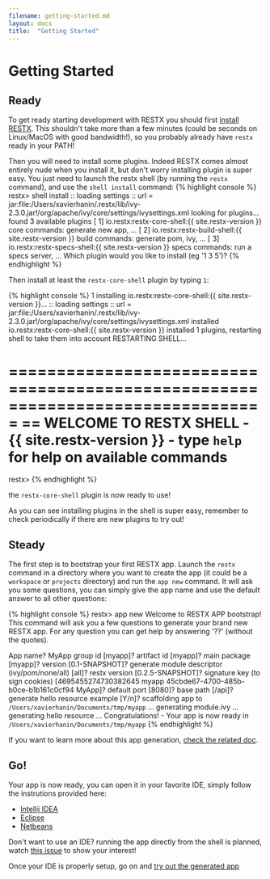 ```yaml
---
filename: getting-started.md
layout: docs
title:  "Getting Started"
---
```

# Getting Started

## Ready

To get ready starting development with RESTX you should first [install RESTX](install.html). This shouldn't take more than a few minutes (could be seconds on Linux/MacOS with good bandwidth!), so you probably already have `restx` ready in your PATH!

Then you will need to install some plugins. Indeed RESTX comes almost entirely nude when you install it, but don't worry installing plugin is super easy. You just need to launch the restx shell (by running the `restx` command), and use the `shell install` command:
{% highlight console %}
restx> shell install
:: loading settings :: url = jar:file:/Users/xavierhanin/.restx/lib/ivy-2.3.0.jar!/org/apache/ivy/core/settings/ivysettings.xml
looking for plugins...
found 3 available plugins
 [  1] io.restx:restx-core-shell:{{ site.restx-version }}
        core commands: generate new app, ...
 [  2] io.restx:restx-build-shell:{{ site.restx-version }}
        build commands: generate pom, ivy, ...
 [  3] io.restx:restx-specs-shell:{{ site.restx-version }}
        specs commands: run a specs server, ...
Which plugin would you like to install (eg '1 3 5')?
{% endhighlight %}

Then install at least the `restx-core-shell` plugin by typing `1`:

{% highlight console %}
1
installing io.restx:restx-core-shell:{{ site.restx-version }}...
:: loading settings :: url = jar:file:/Users/xavierhanin/.restx/lib/ivy-2.3.0.jar!/org/apache/ivy/core/settings/ivysettings.xml
installed io.restx:restx-core-shell:{{ site.restx-version }}
installed 1 plugins, restarting shell to take them into account
RESTARTING SHELL...

===============================================================================
== WELCOME TO RESTX SHELL - {{ site.restx-version }} - type `help` for help on available commands
===============================================================================
restx>
{% endhighlight %}

the `restx-core-shell` plugin is now ready to use! 

<div class="note">
	<p>As you can see installing plugins in the shell is super easy, remember to check periodically if there are new plugins to try out!</p>
</div>

## Steady

The first step is to bootstrap your first RESTX app. Launch the `restx` command in a directory where you want to create the app (it could be a `workspace` or `projects` directory) and run the `app new` command. It will ask you some questions, you can simply give the app name and use the default answer to all other questions:

{% highlight console %}
restx> app new
Welcome to RESTX APP bootstrap!
This command will ask you a few questions to generate your brand new RESTX app.
For any question you can get help by answering '??' (without the quotes).

App name? MyApp
group id [myapp]?
artifact id [myapp]?
main package [myapp]?
version [0.1-SNAPSHOT]?
generate module descriptor (ivy/pom/none/all) [all]?
restx version [0.2.5-SNAPSHOT]?
signature key (to sign cookies) [4695455274730382645 myapp 45cbde67-4700-485b-b0ce-b1b161c0cf94 MyApp]?
default port [8080]?
base path [/api]?
generate hello resource example [Y/n]?
scaffolding app to `/Users/xavierhanin/Documents/tmp/myapp` ...
generating module.ivy ...
generating hello resource ...
Congratulations! - Your app is now ready in `/Users/xavierhanin/Documents/tmp/myapp`
{% endhighlight %}

<div class="note">
<p>If you want to learn more about this app generation, <a href="shell-app-bootstrap.html">check the related doc</a>.</p>
</div>

## Go!

Your app is now ready, you can open it in your favorite IDE, simply follow the instrutions provided here:

- [Intellij IDEA](ide-idea.html)
- [Eclipse](ide-eclipse.html)
- [Netbeans](ide-netbeans.html)

<div class="note">
	<p>Don't want to use an IDE? running the app directly from the shell is planned, watch <a href="https://github.com/restx/restx/issues/4">this issue</a> to show your interest!</p>
</div>

Once your IDE is properly setup, go on and [try out the generated app](try-generated-app.html)
